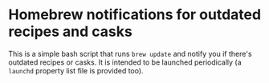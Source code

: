 # Homebrew notifications for outdated recipes and casks

This is a simple bash script that runs `brew update` and notify you if there's outdated recipes or casks.
It is intended to be launched periodically (a `launchd` property list file is provided too).
